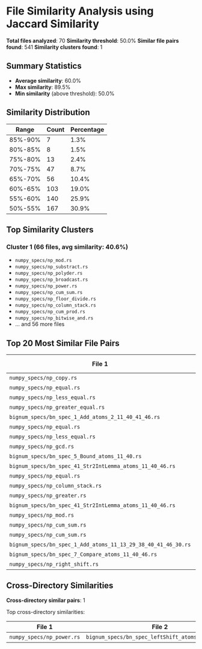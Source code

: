# File Similarity Analysis using Jaccard Similarity

**Total files analyzed**: 70
**Similarity threshold**: 50.0%
**Similar file pairs found**: 541
**Similarity clusters found**: 1

## Summary Statistics

- **Average similarity**: 60.0%
- **Max similarity**: 89.5%
- **Min similarity** (above threshold): 50.0%

## Similarity Distribution

| Range | Count | Percentage |
|-------|-------|------------|
| 85%-90% | 7 | 1.3% |
| 80%-85% | 8 | 1.5% |
| 75%-80% | 13 | 2.4% |
| 70%-75% | 47 | 8.7% |
| 65%-70% | 56 | 10.4% |
| 60%-65% | 103 | 19.0% |
| 55%-60% | 140 | 25.9% |
| 50%-55% | 167 | 30.9% |

## Top Similarity Clusters

### Cluster 1 (66 files, avg similarity: 40.6%)

- `numpy_specs/np_mod.rs`
- `numpy_specs/np_substract.rs`
- `numpy_specs/np_polyder.rs`
- `numpy_specs/np_broadcast.rs`
- `numpy_specs/np_power.rs`
- `numpy_specs/np_cum_sum.rs`
- `numpy_specs/np_floor_divide.rs`
- `numpy_specs/np_column_stack.rs`
- `numpy_specs/np_cum_prod.rs`
- `numpy_specs/np_bitwise_and.rs`
- ... and 56 more files


## Top 20 Most Similar File Pairs

| File 1 | File 2 | Similarity | Common Tokens |
|--------|--------|------------|---------------|
| `numpy_specs/np_copy.rs` | `numpy_specs/np_square.rs` | 89.5% | 17 |
| `numpy_specs/np_equal.rs` | `numpy_specs/np_not_equal.rs` | 88.9% | 24 |
| `numpy_specs/np_less_equal.rs` | `numpy_specs/np_greater_equal.rs` | 88.9% | 24 |
| `numpy_specs/np_greater_equal.rs` | `numpy_specs/np_not_equal.rs` | 88.9% | 24 |
| `bignum_specs/bn_spec_1_Add_atoms_2_11_40_41_46.rs` | `bignum_specs/bn_spec_2_AddAuxTop_atoms_11_31-35_40_46.rs` | 87.8% | 43 |
| `numpy_specs/np_equal.rs` | `numpy_specs/np_greater_equal.rs` | 85.7% | 24 |
| `numpy_specs/np_less_equal.rs` | `numpy_specs/np_not_equal.rs` | 85.2% | 23 |
| `numpy_specs/np_gcd.rs` | `numpy_specs/np_lcm.rs` | 84.6% | 22 |
| `bignum_specs/bn_spec_5_Bound_atoms_11_40.rs` | `bignum_specs/bn_spec_4_BitStringDecomposition_atoms_11_40_46.rs` | 82.9% | 29 |
| `bignum_specs/bn_spec_41_Str2IntLemma_atoms_11_40_46.rs` | `bignum_specs/bn_spec_4_BitStringDecomposition_atoms_11_40_46.rs` | 82.4% | 28 |
| `numpy_specs/np_equal.rs` | `numpy_specs/np_less_equal.rs` | 82.1% | 23 |
| `numpy_specs/np_column_stack.rs` | `numpy_specs/np_flatten.rs` | 81.8% | 18 |
| `numpy_specs/np_greater.rs` | `numpy_specs/np_floor_divide.rs` | 81.0% | 17 |
| `bignum_specs/bn_spec_41_Str2IntLemma_atoms_11_40_46.rs` | `bignum_specs/bn_spec_30_NormalizeBitString_atoms_11_40_41_46.rs` | 80.6% | 29 |
| `numpy_specs/np_mod.rs` | `numpy_specs/np_cum_prod.rs` | 80.0% | 16 |
| `numpy_specs/np_cum_sum.rs` | `numpy_specs/np_mod.rs` | 78.9% | 15 |
| `numpy_specs/np_cum_sum.rs` | `numpy_specs/np_cum_prod.rs` | 78.9% | 15 |
| `bignum_specs/bn_spec_1_Add_atoms_11_13_29_38_40_41_46_30.rs` | `bignum_specs/bn_spec_27_Mul_atoms_11_13_29_38_40_41_46_1_30.rs` | 78.8% | 41 |
| `bignum_specs/bn_spec_7_Compare_atoms_11_40_46.rs` | `bignum_specs/bn_spec_leftShift_atoms_11_31_40.rs` | 78.4% | 29 |
| `numpy_specs/np_right_shift.rs` | `numpy_specs/np_bitwise_and.rs` | 77.5% | 31 |

## Cross-Directory Similarities

**Cross-directory similar pairs**: 1

Top cross-directory similarities:

| File 1 | File 2 | Similarity |
|--------|--------|------------|
| `numpy_specs/np_power.rs` | `bignum_specs/bn_spec_leftShift_atoms_11_31_40.rs` | 50.0% |
